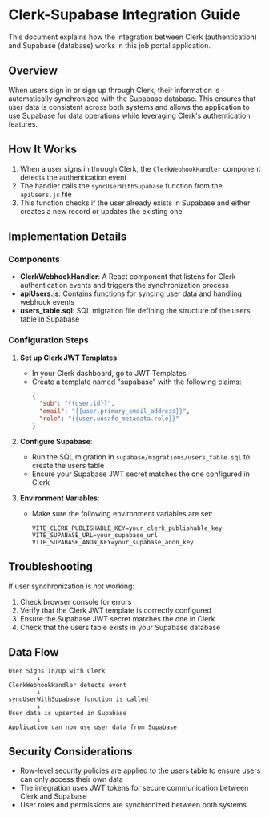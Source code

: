 # Clerk-Supabase Integration Guide

This document explains how the integration between Clerk (authentication) and Supabase (database) works in this job portal application.

## Overview

When users sign in or sign up through Clerk, their information is automatically synchronized with the Supabase database. This ensures that user data is consistent across both systems and allows the application to use Supabase for data operations while leveraging Clerk's authentication features.

## How It Works

1. When a user signs in through Clerk, the `ClerkWebhookHandler` component detects the authentication event
2. The handler calls the `syncUserWithSupabase` function from the `apiUsers.js` file
3. This function checks if the user already exists in Supabase and either creates a new record or updates the existing one

## Implementation Details

### Components

- **ClerkWebhookHandler**: A React component that listens for Clerk authentication events and triggers the synchronization process
- **apiUsers.js**: Contains functions for syncing user data and handling webhook events
- **users_table.sql**: SQL migration file defining the structure of the users table in Supabase

### Configuration Steps

1. **Set up Clerk JWT Templates**:
   - In your Clerk dashboard, go to JWT Templates
   - Create a template named "supabase" with the following claims:
     ```json
     {
       "sub": "{{user.id}}",
       "email": "{{user.primary_email_address}}",
       "role": "{{user.unsafe_metadata.role}}"
     }
     ```

2. **Configure Supabase**:
   - Run the SQL migration in `supabase/migrations/users_table.sql` to create the users table
   - Ensure your Supabase JWT secret matches the one configured in Clerk

3. **Environment Variables**:
   - Make sure the following environment variables are set:
     ```
     VITE_CLERK_PUBLISHABLE_KEY=your_clerk_publishable_key
     VITE_SUPABASE_URL=your_supabase_url
     VITE_SUPABASE_ANON_KEY=your_supabase_anon_key
     ```

## Troubleshooting

If user synchronization is not working:

1. Check browser console for errors
2. Verify that the Clerk JWT template is correctly configured
3. Ensure the Supabase JWT secret matches the one in Clerk
4. Check that the users table exists in your Supabase database

## Data Flow

```
User Signs In/Up with Clerk
        ↓
ClerkWebhookHandler detects event
        ↓
syncUserWithSupabase function is called
        ↓
User data is upserted in Supabase
        ↓
Application can now use user data from Supabase
```

## Security Considerations

- Row-level security policies are applied to the users table to ensure users can only access their own data
- The integration uses JWT tokens for secure communication between Clerk and Supabase
- User roles and permissions are synchronized between both systems